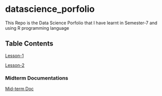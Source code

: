 # datascience_porfolio
This Repo is the Data Science Porfolio that I have learnt in Semester-7 and using R programming language

## Table Contents

[Lesson-1](DS-R-programming_Lessons/Basic-R-programing_lesson1.rmd)

[Lesson-2](DS-R-programming_Lessons/Introduction_DataScience_lesson2.rmd)

### Midterm Documentations

[Mid-term Doc](Midterm-Exam)
